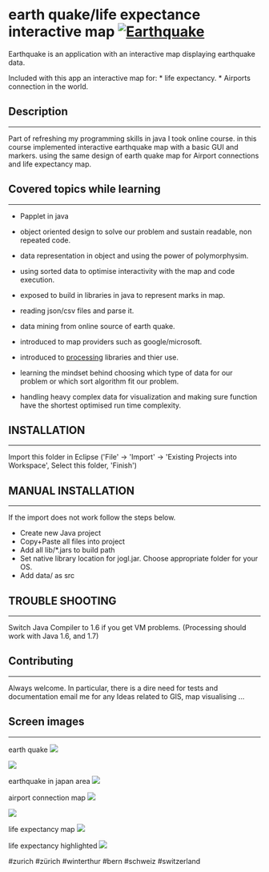 # earth quake/life expectance interactive map [![Earthquake][1]][2]

Earthquake is an application with an interactive map displaying earthquake data.

Included with this app an interactive map for:
                    * life expectancy.
                    * Airports connection in the world.




## Description
--------------
Part of refreshing my programming skills in java I took online course. in this course implemented interactive earthquake map with a basic GUI and markers. using the same design of earth quake map for Airport connections and life expectancy map.


## Covered topics while learning
--------------------------------
- Papplet in java

- object oriented design to solve our problem and sustain readable, non repeated code.

- data representation in object and using the power of polymorphysim.

- using sorted data to optimise interactivity with the map and code execution.

- exposed to build in libraries in java to represent marks in map.

- reading json/csv files and parse it.

- data mining from online source of earth quake.

- introduced to map providers such as google/microsoft.

- introduced to [processing][2] libraries and thier use.

- learning the mindset behind choosing which type of data for our problem or which sort algorithm fit our problem.

- handling heavy complex data for visualization and making sure function have the shortest optimised run time complexity.
 



## INSTALLATION
---------------
Import this folder in Eclipse ('File' -> 'Import' -> 'Existing Projects into
Workspace', Select this folder, 'Finish')



## MANUAL INSTALLATION
----------------------
If the import does not work follow the steps below.

- Create new Java project
- Copy+Paste all files into project
- Add all lib/*.jars to build path
- Set native library location for jogl.jar. Choose appropriate folder for your OS.
- Add data/ as src



## TROUBLE SHOOTING
-------------------
Switch Java Compiler to 1.6 if you get VM problems. (Processing should work with Java 1.6, and 1.7)



## Contributing
---------------
Always welcome. In particular, there is a dire need for tests and documentation
email me for any Ideas related to GIS, map visualising ...




## Screen images 
----------------

earth quake
![](map/2.jpg)

![](map/1.jpg)

earthquake in japan area
![](map/3.jpg)

airport connection map
![](map/4.jpg)

![](map/5.jpg)

life expectancy map
![](map/6.jpg)

life expectancy highlighted
![](map/7.jpg)


#zurich #zürich #winterthur #bern #schweiz #switzerland


[1]: https://cdn0.iconfinder.com/data/icons/small-n-flat/24/678111-map-marker-128.png
[2]: https://processing.org/reference/
